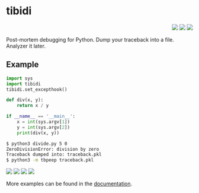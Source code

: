 # tibidi

<p align="right">
<a href="https://gergelyk.github.io/python-tibidi/"><img src="/assets/book.svg"/></a>
<a href="https://github.com/gergelyk/python-tibidi/"><img src="/assets/github.svg"/></a>
<a href="https://pypi.org/project/tibidi/"><img src="/assets/package.svg"/></a>
</p>

Post-mortem debugging for Python. Dump your traceback into a file. Analyzer it later.

## Example

```python
import sys
import tibidi
tibidi.set_excepthook()

def div(x, y):
    return x / y

if __name__ == '__main__':
    x = int(sys.argv[1])
    y = int(sys.argv[2])
    print(div(x, y))
```

```sh
$ python3 divide.py 5 0
ZeroDivisionError: division by zero
Traceback dumped into: traceback.pkl
$ python3 -m tbpeep traceback.pkl
```

<img src="https://gergelyk.github.io/python-tibidi/assets/peep1.png"/>
<img src="https://gergelyk.github.io/python-tibidi/assets/peep2.png"/>
<img src="https://gergelyk.github.io/python-tibidi/assets/peep3.png"/>
<img src="https://gergelyk.github.io/python-tibidi/assets/peep4.png"/>



More examples can be found in the [documentation](https://gergelyk.github.io/python-tibidi/).
